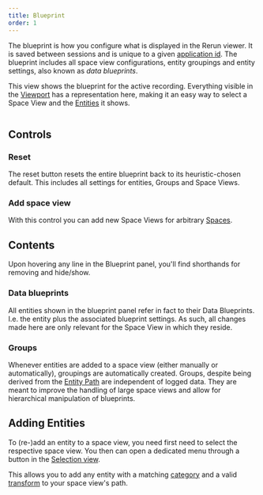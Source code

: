 ```yaml
---
title: Blueprint
order: 1
---
```


The blueprint is how you configure what is displayed in the Rerun viewer.
It is saved between sessions and is unique to a given [application id](../../concepts/apps-and-recordings.md).
The blueprint includes all space view configurations, entity groupings and entity settings, also known as _data blueprints_.

This view shows the blueprint for the active recording.
Everything visible in the [Viewport](viewport.md) has a representation here,
making it an easy way to select a Space View and the [Entities](../../concepts/entity-component.md) it shows.

<picture>
  <img src="https://static.rerun.io/blueprint-example/24fe3f15c15dc8c74e1feec879cab624a34136e6/full.png" alt="">
  <source media="(max-width: 480px)" srcset="https://static.rerun.io/blueprint-example/24fe3f15c15dc8c74e1feec879cab624a34136e6/480w.png">
</picture>


Controls
--------
### Reset
The reset button resets the entire blueprint back to its heuristic-chosen default.
This includes all settings for entities, Groups and Space Views.

### Add space view
With this control you can add new Space Views for arbitrary [Spaces](../../concepts/spaces-and-transforms.md).

Contents
--------
Upon hovering any line in the Blueprint panel, you'll find shorthands for removing and hide/show.

### Data blueprints
All entities shown in the blueprint panel refer in fact to their Data Blueprints.
I.e. the entity plus the associated blueprint settings.
As such, all changes made here are only relevant for the Space View in which they reside.

### Groups
Whenever entities are added to a space view (either manually or automatically), groupings
are automatically created.
Groups, despite being derived from the [Entity Path](../../concepts/entity-path.md) are independent of logged data.
They are meant to improve the handling of large space views and allow for hierarchical manipulation
of blueprints.

Adding Entities
-----------------------------
To (re-)add an entity to a space view, you need first need to select the respective space view.
You then can open a dedicated menu through a button in the [Selection view](selection.md).

This allows you to add any entity with a matching [category](viewport.md#space-view-classes) and a valid [transform](../../concepts/spaces-and-transforms.md) to your
space view's path.
